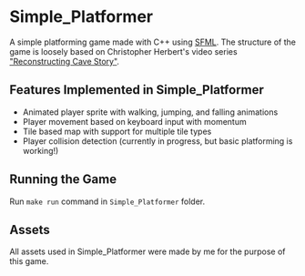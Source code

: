 # Simple_Platformer
A simple platforming game made with C++ using [SFML](https://www.sfml-dev.org/). The structure of the game is loosely based on Christopher Herbert's video series ["Reconstructing Cave Story"](https://www.youtube.com/watch?v=IufkC1IRY2Q&list=PL006xsVEsbKjSKBmLu1clo85yLrwjY67X).

## Features Implemented in Simple_Platformer
* Animated player sprite with walking, jumping, and falling animations
* Player movement based on keyboard input with momentum
* Tile based map with support for multiple tile types
* Player collision detection (currently in progress, but basic platforming is working!)

## Running the Game
Run `make run` command in `Simple_Platformer` folder.

## Assets
All assets used in Simple_Platformer were made by me for the purpose of this game.